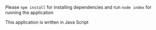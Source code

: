 Please `npm install` for installing dependencies and run `node index` for running the application

This application is written in Java Script